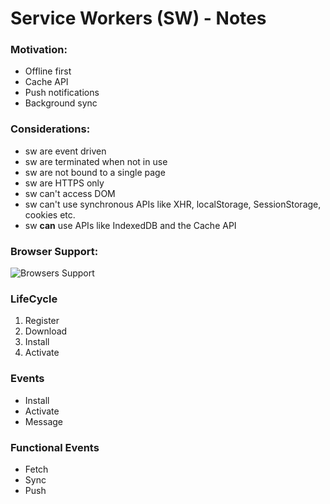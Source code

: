 #  Service Workers (SW) - Notes

### Motivation:
- Offline first
- Cache API
- Push notifications
- Background sync

### Considerations:
- sw are event driven
- sw are terminated when not in use
- sw are not bound to a single page
- sw are HTTPS only
- sw can't access DOM
- sw can't use synchronous APIs like XHR, localStorage, SessionStorage, cookies etc.
- sw **can** use APIs like IndexedDB and the Cache API

### Browser Support:
![Browsers Support](browsers-support.png)


### LifeCycle
1. Register
2. Download
3. Install
4. Activate

<!-- 
Update
Idle
Unregister
Terminated -->

### Events
- Install
- Activate
- Message

### Functional Events
- Fetch
- Sync
- Push

